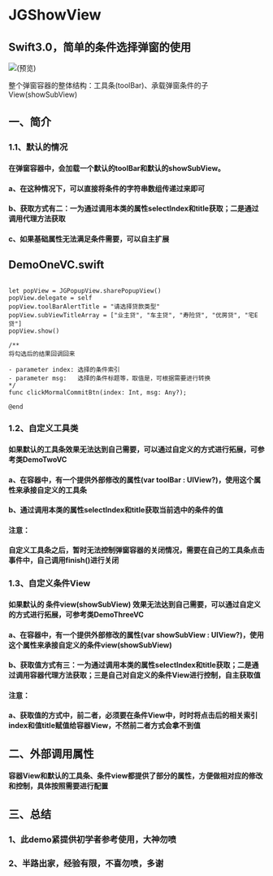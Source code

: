 # JGShowView
## Swift3.0，简单的条件选择弹窗的使用
![(预览)](https://github.com/fcgIsPioneer/JGShowView/blob/master/%E9%A2%84%E8%A7%88%E5%9B%BE.gif)

整个弹窗容器的整体结构：工具条(toolBar)、承载弹窗条件的子View(showSubView)

## 一、简介
### 1.1、默认的情况
#### 在弹窗容器中，会加载一个默认的toolBar和默认的showSubView。
#### a、在这种情况下，可以直接将条件的字符串数组传递过来即可
#### b、获取方式有二：一为通过调用本类的属性selectIndex和title获取；二是通过调用代理方法获取
#### c、如果基础属性无法满足条件需要，可以自主扩展

## <a id="DemoOneVC.swift"></a>DemoOneVC.swift
```objc

let popView = JGPopupView.sharePopupView()
popView.delegate = self
popView.toolBarAlertTitle = "请选择贷款类型"
popView.subViewTitleArray = ["业主贷", "车主贷", "寿险贷", "优房贷", "宅E贷"]
popView.show()

/**
将勾选后的结果回调回来

- parameter index: 选择的条件索引
- parameter msg:   选择的条件标题等，取值是，可根据需要进行转换
*/
func clickMormalCommitBtn(index: Int, msg: Any?);

@end
```
### 1.2、自定义工具类
#### 如果默认的工具条效果无法达到自己需要，可以通过自定义的方式进行拓展，可参考类DemoTwoVC
#### a、在容器中，有一个提供外部修改的属性(var toolBar : UIView?)，使用这个属性来承接自定义的工具条
#### b、通过调用本类的属性selectIndex和title获取当前选中的条件的值

#### 注意：
#### 自定义工具条之后，暂时无法控制弹窗容器的关闭情况，需要在自己的工具条点击事件中，自己调用finish()进行关闭

### 1.3、自定义条件View
#### 如果默认的 条件view(showSubView) 效果无法达到自己需要，可以通过自定义的方式进行拓展，可参考类DemoThreeVC
#### a、在容器中，有一个提供外部修改的属性(var showSubView : UIView?)，使用这个属性来承接自定义的条件view(showSubView)
#### b、获取值方式有三：一为通过调用本类的属性selectIndex和title获取；二是通过调用容器代理方法获取；三是自己对自定义的条件View进行控制，自主获取值

#### 注意：
#### a、获取值的方式中，前二者，必须要在条件View中，时时将点击后的相关索引index和值title赋值给容器View，不然前二者方式会拿不到值

## 二、外部调用属性
#### 容器View和默认的工具条、条件view都提供了部分的属性，方便做相对应的修改和控制，具体按照需要进行配置

## 三、总结
### 1、此demo紧提供初学者参考使用，大神勿喷
### 2、半路出家，经验有限，不喜勿喷，多谢

